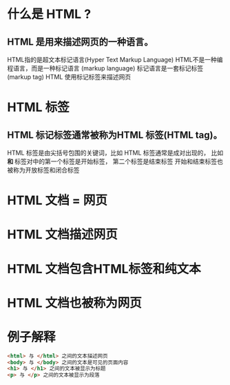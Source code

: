 # 什么是 HTML ?

## HTML 是用来描述网页的一种语言。

  HTML指的是超文本标记语言(Hyper Text Markup Language)
  HTML不是一种编程语言，而是一种标记语言 (markup language)
  标记语言是一套标记标签 (markup tag)
  HTML 使用标记标签来描述网页

# HTML 标签

## HTML 标记标签通常被称为HTML 标签(HTML tag)。
  
  HTML 标签是由尖括号包围的关键词，比如 <html>
  HTML 标签通常是成对出现的， 比如<b> 和 </b>
  标签对中的第一个标签是开始标签， 第二个标签是结束标签
  开始和结束标签也被称为开放标签和闭合标签


# HTML 文档 = 网页
# HTML 文档描述网页
# HTML 文档包含HTML标签和纯文本
# HTML 文档也被称为网页


# 例子解释
```html
<html> 与 </html> 之间的文本描述网页
<body> 与 </body> 之间的文本是可见的页面内容
<h1> 与 </h1> 之间的文本被显示为标题
<p> 与 </p> 之间的文本被显示为段落
```